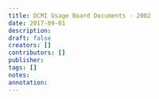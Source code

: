 ```yaml
---
title: DCMI Usage Board Documents - 2002
date: 2017-09-01
description: 
draft: false
creators: []
contributors: []
publisher: 
tags: []
notes: 
annotation: 
---
```


